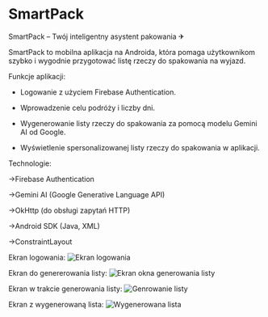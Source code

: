 # SmartPack
SmartPack – Twój inteligentny asystent pakowania ✈

SmartPack to mobilna aplikacja na Androida, która pomaga użytkownikom szybko i wygodnie przygotować listę rzeczy do spakowania na wyjazd.

Funkcje aplikacji:

- Logowanie z użyciem Firebase Authentication.
- Wprowadzenie celu podróży i liczby dni.
  
- Wygenerowanie listy rzeczy do spakowania za pomocą modelu Gemini AI od Google.
- Wyświetlenie spersonalizowanej listy rzeczy do spakowania w aplikacji.

Technologie:

->Firebase Authentication

->Gemini AI (Google Generative Language API)

->OkHttp (do obsługi zapytań HTTP)

->Android SDK (Java, XML)

->ConstraintLayout



Ekran logowania:
![Ekran logowania](https://github.com/user-attachments/assets/18e78e58-c387-42f4-82df-2f51575b44e6)

Ekran do genererowania listy:
![Ekran okna generowania listy](https://github.com/user-attachments/assets/ae6a8445-0c29-4628-8012-160ffc37729e)

Ekran w trakcie generowania listy:
![Genrowanie listy](https://github.com/user-attachments/assets/b755e871-2302-453c-ab4b-275d62544fca)

Ekran z wygenerowaną lista:
![Wygenerowana lista](https://github.com/user-attachments/assets/c56d2c6d-3792-4b68-b6a2-4b7224b02326)


